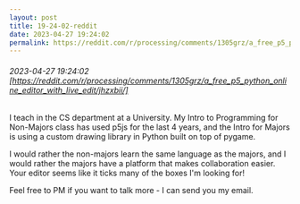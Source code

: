 ```yaml
---
layout: post
title: 19-24-02-reddit
date: 2023-04-27 19:24:02
permalink: https://reddit.com/r/processing/comments/1305grz/a_free_p5_python_online_editor_with_live_edit/jhzxbii/
---
```


###### 2023-04-27 19:24:02 [https://reddit.com/r/processing/comments/1305grz/a_free_p5_python_online_editor_with_live_edit/jhzxbii/]
I teach in the CS department at a University. My Intro to Programming for Non-Majors class has used p5js for the last 4 years, and the Intro for Majors is using a custom drawing library in Python built on top of pygame.

I would rather the non-majors learn the same language as the majors, and I would rather the majors have a platform that makes collaboration easier. Your editor seems like it ticks many of the boxes I'm looking for!

Feel free to PM if you want to talk more - I can send you my email.
